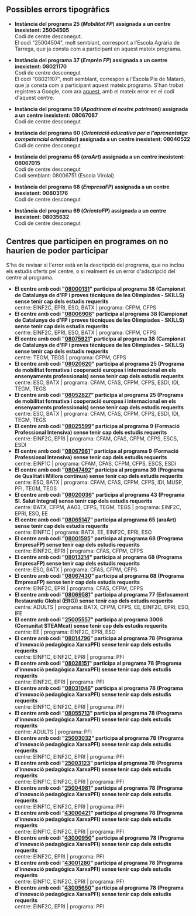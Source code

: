 ## Possibles errors tipogràfics

- **Instància del programa 25 (_Mobilitat FP_) assignada a un centre inexistent: 25004505**\
Codi de centre desconegut.\
El codi "25004504", molt semblant, correspont a l'Escola Agrària de Tàrrega, que ja consta com a participant en aquest mateix programa.

- **Instància del programa 37 (_Emprèn FP_) assignada a un centre inexistent: 08021170**\
Codi de centre desconegut\
El codi "08021107", molt semblant, correspon a l'Escola Pia de Mataró, que ja consta com a participant aquest mateix programa. S'han trobat registres a Google, com ara [aquest](https://sites.google.com/xtec.cat/fpchallenge/edicions-anteriors/edici%C3%B3-2021-22/challenges/maresme-vall%C3%A8s-oriental), amb el mateix error en el codi d'aquest centre.

- **Instància del programa 59 (_Apadrinem el nostre patrimoni_) assignada a un centre inexistent: 08067087**\
Codi de centre desconegut

- **Instància del programa 60 (_Orientació educativa per a l’aprenentatge competencial orientador_) assignada a un centre inexistent: 08040522**\
Codi de centre desconegut

- **Instància del programa 65 (_araArt_) assignada a un centre inexistent: 08067015**\
Codi de centre desconegut\
Codi semblant: 08006751 (Escola Virolai)

- **Instància del programa 68 (_EmpresaFP_) assignada a un centre inexistent: 00803176**\
Codi de centre desconegut

- **Instància del programa 69 (_OrientaFP_) assignada a un centre inexistent: 08035632**\
Codi de centre desconegut


## Centres que participen en programes on no haurien de poder participar

S'ha de revisar si l'error està en la descripció del programa, que no inclou els estudis oferts pel centre, o si realment és un error d'adscripció del centre al programa.

- **El centre amb codi "[08000131](https://innovacio.xtec.gencat.cat/centre/08000131)" participa al programa 38 (Campionat de Catalunya de d'FP i proves tècniques de les Olimpíades - SKILLS) sense tenir cap dels estudis requerits**\
centre: EINF2C, EPRI, ESO, BATX | programa: CFPM, CFPS
- **El centre amb codi "[08006908](https://innovacio.xtec.gencat.cat/centre/08006908)" participa al programa 38 (Campionat de Catalunya de d'FP i proves tècniques de les Olimpíades - SKILLS) sense tenir cap dels estudis requerits**\
centre: EINF2C, EPRI, ESO, BATX | programa: CFPM, CFPS
- **El centre amb codi "[08075921](https://innovacio.xtec.gencat.cat/centre/08075921)" participa al programa 38 (Campionat de Catalunya de d'FP i proves tècniques de les Olimpíades - SKILLS) sense tenir cap dels estudis requerits**\
centre: TEGM, TEGS | programa: CFPM, CFPS
- **El centre amb codi "[08020620](https://innovacio.xtec.gencat.cat/centre/08020620)" participa al programa 25 (Programa de mobilitat formativa i cooperació europea i internacional en els ensenyaments professionals) sense tenir cap dels estudis requerits**\
centre: ESO, BATX | programa: CFAM, CFAS, CFPM, CFPS, ESDI, IDI, TEGM, TEGS
- **El centre amb codi "[08052827](https://innovacio.xtec.gencat.cat/centre/08052827)" participa al programa 25 (Programa de mobilitat formativa i cooperació europea i internacional en els ensenyaments professionals) sense tenir cap dels estudis requerits**\
centre: ESO, BATX | programa: CFAM, CFAS, CFPM, CFPS, ESDI, IDI, TEGM, TEGS
- **El centre amb codi "[08025599](https://innovacio.xtec.gencat.cat/centre/08025599)" participa al programa 9 (Formació Professional Intensiva) sense tenir cap dels estudis requerits**\
centre: EINF2C, EPRI | programa: CFAM, CFAS, CFPM, CFPS, ESCS, ESDI
- **El centre amb codi "[08067961](https://innovacio.xtec.gencat.cat/centre/08067961)" participa al programa 9 (Formació Professional Intensiva) sense tenir cap dels estudis requerits**\
centre: EINF1C | programa: CFAM, CFAS, CFPM, CFPS, ESCS, ESDI
- **El centre amb codi "[08047492](https://innovacio.xtec.gencat.cat/centre/08047492)" participa al programa 39 (Programa de Qualitat i Millora contínua) sense tenir cap dels estudis requerits**\
centre: ESO, BATX | programa: CFAM, CFAS, CFPM, CFPS, IDI, MUSP, PFI, TEGM, TEGS
- **El centre amb codi "[08020036](https://innovacio.xtec.gencat.cat/centre/08020036)" participa al programa 43 (Programa SI. Salut Integral) sense tenir cap dels estudis requerits**\
centre: BATX, CFPM, AA03, CFPS, TEGM, TEGS | programa: EINF2C, EPRI, ESO, EE
- **El centre amb codi "[08065147](https://innovacio.xtec.gencat.cat/centre/08065147)" participa al programa 65 (araArt) sense tenir cap dels estudis requerits**\
centre: EINF1C | programa: BATX, EE, EINF2C, EPRI, ESO
- **El centre amb codi "[08001595](https://innovacio.xtec.gencat.cat/centre/08001595)" participa al programa 68 (Programa EmpresaFP) sense tenir cap dels estudis requerits**\
centre: EINF2C, EPRI | programa: CFAS, CFPM, CFPS
- **El centre amb codi "[08013214](https://innovacio.xtec.gencat.cat/centre/08013214)" participa al programa 68 (Programa EmpresaFP) sense tenir cap dels estudis requerits**\
centre: ESO, BATX | programa: CFAS, CFPM, CFPS
- **El centre amb codi "[08067430](https://innovacio.xtec.gencat.cat/centre/08067430)" participa al programa 68 (Programa EmpresaFP) sense tenir cap dels estudis requerits**\
centre: EINF2C, EPRI | programa: CFAS, CFPM, CFPS
- **El centre amb codi "[08069581](https://innovacio.xtec.gencat.cat/centre/08069581)" participa al programa 77 (Enfocament Restauratiu Global (ERG)) sense tenir cap dels estudis requerits**\
centre: ADULTS | programa: BATX, CFPM, CFPS, EE, EINF2C, EPRI, ESO, IFE
- **El centre amb codi "[25005557](https://innovacio.xtec.gencat.cat/centre/25005557)" participa al programa 3006 (Comunitat STEAMcat) sense tenir cap dels estudis requerits**\
centre: EE | programa: EINF2C, EPRI, ESO
- **El centre amb codi "[08014796](https://innovacio.xtec.gencat.cat/centre/08014796)" participa al programa 78 (Programa d’innovació pedagògica XarxaPFI) sense tenir cap dels estudis requerits**\
centre: EINF1C, EINF2C, EPRI | programa: PFI
- **El centre amb codi "[08028151](https://innovacio.xtec.gencat.cat/centre/08028151)" participa al programa 78 (Programa d’innovació pedagògica XarxaPFI) sense tenir cap dels estudis requerits**\
centre: EINF2C, EPRI | programa: PFI
- **El centre amb codi "[08031046](https://innovacio.xtec.gencat.cat/centre/08031046)" participa al programa 78 (Programa d’innovació pedagògica XarxaPFI) sense tenir cap dels estudis requerits**\
centre: EINF1C, EINF2C, EPRI | programa: PFI
- **El centre amb codi "[08055713](https://innovacio.xtec.gencat.cat/centre/08055713)" participa al programa 78 (Programa d’innovació pedagògica XarxaPFI) sense tenir cap dels estudis requerits**\
centre: ADULTS | programa: PFI
- **El centre amb codi "[25003032](https://innovacio.xtec.gencat.cat/centre/25003032)" participa al programa 78 (Programa d’innovació pedagògica XarxaPFI) sense tenir cap dels estudis requerits**\
centre: EINF1C, EINF2C, EPRI | programa: PFI
- **El centre amb codi "[25003123](https://innovacio.xtec.gencat.cat/centre/25003123)" participa al programa 78 (Programa d’innovació pedagògica XarxaPFI) sense tenir cap dels estudis requerits**\
centre: EINF1C, EINF2C, EPRI | programa: PFI
- **El centre amb codi "[25004981](https://innovacio.xtec.gencat.cat/centre/25004981)" participa al programa 78 (Programa d’innovació pedagògica XarxaPFI) sense tenir cap dels estudis requerits**\
centre: EINF1C, EINF2C, EPRI | programa: PFI
- **El centre amb codi "[43000421](https://innovacio.xtec.gencat.cat/centre/43000421)" participa al programa 78 (Programa d’innovació pedagògica XarxaPFI) sense tenir cap dels estudis requerits**\
centre: EINF1C, EINF2C, EPRI | programa: PFI
- **El centre amb codi "[43000950](https://innovacio.xtec.gencat.cat/centre/43000950)" participa al programa 78 (Programa d’innovació pedagògica XarxaPFI) sense tenir cap dels estudis requerits**\
centre: EINF2C, EPRI | programa: PFI
- **El centre amb codi "[43001280](https://innovacio.xtec.gencat.cat/centre/43001280)" participa al programa 78 (Programa d’innovació pedagògica XarxaPFI) sense tenir cap dels estudis requerits**\
centre: EINF1C, EINF2C, EPRI | programa: PFI
- **El centre amb codi "[43005650](https://innovacio.xtec.gencat.cat/centre/43005650)" participa al programa 78 (Programa d’innovació pedagògica XarxaPFI) sense tenir cap dels estudis requerits**\
centre: EINF2C, EPRI | programa: PFI

